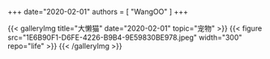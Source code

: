 +++
date="2020-02-01"
authors = [
    "WangOO"
]
+++

{{< galleryImg title="大懒猫" date="2020-02-01" topic="宠物" >}}
    {{< figure src="1E6B90F1-D6FE-4226-B9B4-9E59830BE978.jpeg" width="300" repo="life" >}}
{{< /galleryImg >}}
